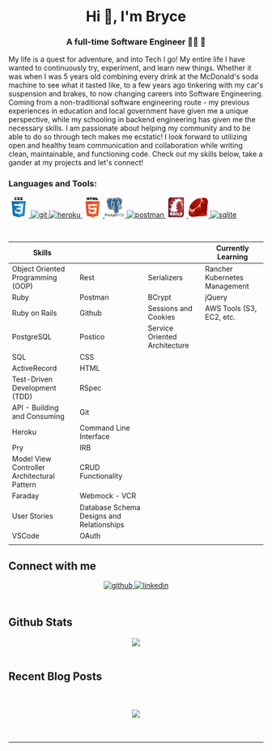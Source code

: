 <h1 align="center">Hi 👋, I'm Bryce</h1>
<h3 align="center">A full-time Software Engineer 👨‍💻 🚀</h3>

<p align="left">
My life is a quest for adventure, and into Tech I go! My entire life I have wanted to continuously try, experiment, and learn new things. Whether it was when I was 5 years old combining every drink at the McDonald's soda machine to see what it tasted like, to a few years ago tinkering with my car's suspension and brakes, to now changing careers into Software Engineering. Coming from a non-traditional software engineering route - my previous experiences in education and local government have given me a unique perspective, while my schooling in backend engineering has given me the necessary skills. I am passionate about helping my community and to be able to do so through tech makes me ecstatic! I look forward to utilizing open and healthy team communication and collaboration while writing clean, maintainable, and functioning code. Check out my skills below, take a gander at my projects and let's connect!
</p>

<h3 align="left">Languages and Tools:</h3>
<p align="left"> <a href="https://www.w3schools.com/css/" target="_blank" rel="noreferrer"> <img src="https://raw.githubusercontent.com/devicons/devicon/master/icons/css3/css3-original-wordmark.svg" alt="css3" width="40" height="40"/> </a> <a href="https://git-scm.com/" target="_blank" rel="noreferrer"> <img src="https://www.vectorlogo.zone/logos/git-scm/git-scm-icon.svg" alt="git" width="40" height="40"/> </a> <a href="https://heroku.com" target="_blank" rel="noreferrer"> <img src="https://www.vectorlogo.zone/logos/heroku/heroku-icon.svg" alt="heroku" width="40" height="40"/> </a> <a href="https://www.w3.org/html/" target="_blank" rel="noreferrer"> <img src="https://raw.githubusercontent.com/devicons/devicon/master/icons/html5/html5-original-wordmark.svg" alt="html5" width="40" height="40"/> </a> <a href="https://www.postgresql.org" target="_blank" rel="noreferrer"> <img src="https://raw.githubusercontent.com/devicons/devicon/master/icons/postgresql/postgresql-original-wordmark.svg" alt="postgresql" width="40" height="40"/> </a> <a href="https://postman.com" target="_blank" rel="noreferrer"> <img src="https://www.vectorlogo.zone/logos/getpostman/getpostman-icon.svg" alt="postman" width="40" height="40"/> </a> <a href="https://rubyonrails.org" target="_blank" rel="noreferrer"> <img src="https://raw.githubusercontent.com/devicons/devicon/master/icons/rails/rails-original-wordmark.svg" alt="rails" width="40" height="40"/> </a> <a href="https://www.ruby-lang.org/en/" target="_blank" rel="noreferrer"> <img src="https://raw.githubusercontent.com/devicons/devicon/master/icons/ruby/ruby-original.svg" alt="ruby" width="40" height="40"/> </a> <a href="https://www.sqlite.org/" target="_blank" rel="noreferrer"> <img src="https://www.vectorlogo.zone/logos/sqlite/sqlite-icon.svg" alt="sqlite" width="40" height="40"/> </a> </p>
<br>

|Skills| | |Currently Learning|
|---|---|---|---|
|Object Oriented Programming (OOP)|Rest|Serializers   |Rancher Kubernetes Management|
|Ruby|Postman|BCrypt   |jQuery |
|Ruby on Rails|Github|Sessions and Cookies   |AWS Tools (S3, EC2, etc.|
|PostgreSQL|Postico|Service Oriented Architecture   ||
|SQL|CSS|   |
|ActiveRecord|HTML|   |
|Test-Driven Development (TDD)|RSpec|   |
|API - Building and Consuming|Git|   |
|Heroku|Command Line Interface|   |
|Pry|IRB|   |
|Model View Controller Architectural Pattern|CRUD Functionality   |   |
|Faraday|Webmock - VCR|   |
|User Stories| Database Schema Designs and Relationships|   |
|VSCode|OAuth|   |
|   |   |   |


## Connect with me  
<div align="center">
<a href="https://github.com/brycesimonds" target="_blank">
<img src=https://img.shields.io/badge/github-%2324292e.svg?&style=for-the-badge&logo=github&logoColor=white alt=github style="margin-bottom: 5px;" />
</a>
<a href="https://linkedin.com/in/https://www.linkedin.com/in/bryce-simonds" target="_blank">
<img src=https://img.shields.io/badge/linkedin-%231E77B5.svg?&style=for-the-badge&logo=linkedin&logoColor=white alt=linkedin style="margin-bottom: 5px;" />
</a>  
</div>  
  

<br/>  


## Github Stats  
<div align="center"><img src="https://github-readme-stats.vercel.app/api?username=brycesimonds&show_icons=true&count_private=true&hide_border=true" align="center" /></div>  

<br/>  


## Recent Blog Posts  
<!-- BLOG-POST-LIST:START -->  

<!-- BLOG-POST-LIST:END -->  

<br/>  

  

<br/>  

<div align="center">
<img src="https://komarev.com/ghpvc/?username=brycesimonds&&style=flat-square" align="center" />
</div>  
  

<br/>  

<div align="center"></div>
<br />

----
